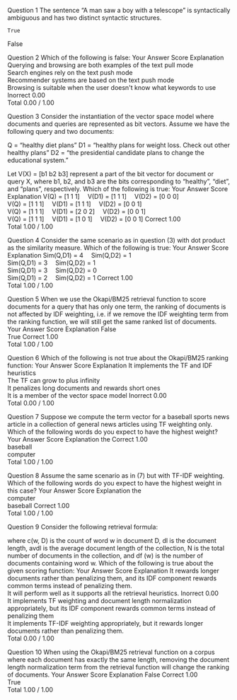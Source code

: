 Question 1
The sentence “A man saw a boy with a telescope” is syntactically ambiguous and has two distinct syntactic structures.

```
True
```		
False			


Question 2
Which of the following is false:
Your Answer		Score	Explanation
Querying and browsing are both examples of the text pull mode			
Search engines rely on the text push mode			
Recommender systems are based on the text push mode			
Browsing is suitable when the user doesn't know what keywords to use	Inorrect	0.00	
Total		0.00 / 1.00	

Question 3
Consider the instantiation of the vector space model where documents and queries are represented as bit vectors. Assume we have the following query and two documents: 

Q = “healthy diet plans” 
D1 = “healthy plans for weight loss. Check out other healthy plans” 
D2 = “the presidential candidate plans to change the educational system.” 

Let V(X) = [b1 b2 b3] represent a part of the bit vector for document or query X, where b1, b2, and b3 are the bits corresponding to “healthy”, “diet”, and “plans”, respectively. Which of the following is true:
Your Answer		Score	Explanation
V(Q) = [1 1 1] 	V(D1) = [1 1 1] 	V(D2) = [0 0 0]			
V(Q) = [1 1 1] 	V(D1) = [1 1 1] 	V(D2) = [0 0 1]			
V(Q) = [1 1 1] 	V(D1) = [2 0 2] 	V(D2) = [0 0 1]			
V(Q) = [1 1 1] 	V(D1) = [1 0 1] 	V(D2) = [0 0 1]	Correct	1.00	
Total		1.00 / 1.00	

Question 4
Consider the same scenario as in question (3) with dot product as the similarity measure. Which of the following is true:
Your Answer		Score	Explanation
Sim(Q,D1) = 4 	Sim(Q,D2) = 1			
Sim(Q,D1) = 3 	Sim(Q,D2) = 1			
Sim(Q,D1) = 3 	Sim(Q,D2) = 0			
Sim(Q,D1) = 2 	Sim(Q,D2) = 1	Correct	1.00	
Total		1.00 / 1.00	

Question 5
When we use the Okapi/BM25 retrieval function to score documents for a query that has only one term, the ranking of documents is not affected by IDF weighting, i.e. if we remove the IDF weighting term from the ranking function, we will still get the same ranked list of documents.
Your Answer		Score	Explanation
False			
True	Correct	1.00	
Total		1.00 / 1.00	

Question 6
Which of the following is not true about the Okapi/BM25 ranking function:
Your Answer		Score	Explanation
It implements the TF and IDF heuristics			
The TF can grow to plus infinity			
It penalizes long documents and rewards short ones			
It is a member of the vector space model	Inorrect	0.00	
Total		0.00 / 1.00	

Question 7
Suppose we compute the term vector for a baseball sports news article in a collection of general news articles using TF weighting only. Which of the following words do you expect to have the highest weight?
Your Answer		Score	Explanation
the	Correct	1.00	
baseball			
computer			
Total		1.00 / 1.00	

Question 8
Assume the same scenario as in (7) but with TF-IDF weighting. Which of the following words do you expect to have the highest weight in this case?
Your Answer		Score	Explanation
the			
computer			
baseball	Correct	1.00	
Total		1.00 / 1.00	

Question 9
Consider the following retrieval formula: 



where c(w, D) is the count of word w in document D, dl is the document length, avdl is the average document length of the collection, N is the total number of documents in the collection, and df (w) is the number of documents containing word w. Which of the following is true about the given scoring function:
Your Answer		Score	Explanation
It rewards longer documents rather than penalizing them, and its IDF component rewards common terms instead of penalizing them.			
It will perform well as it supports all the retrieval heuristics.	Inorrect	0.00	
It implements TF weighting and document length normalization appropriately, but its IDF component rewards common terms instead of penalizing them			
It implements TF-IDF weighting appropriately, but it rewards longer documents rather than penalizing them.			
Total		0.00 / 1.00	

Question 10
When using the Okapi/BM25 retrieval function on a corpus where each document has exactly the same length, removing the document length normalization term from the retrieval function will change the ranking of documents.
Your Answer		Score	Explanation
False	Correct	1.00	
True			
Total		1.00 / 1.00
